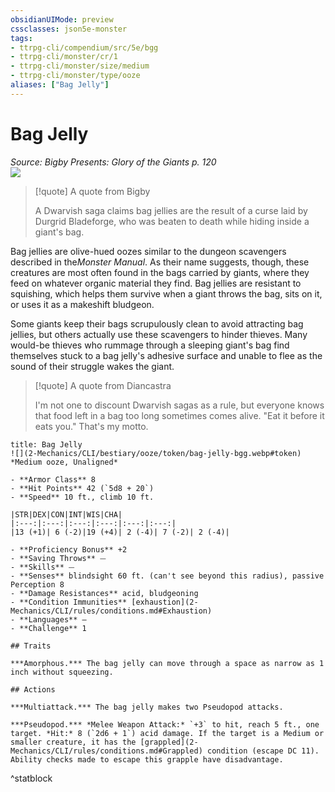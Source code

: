 ```yaml
---
obsidianUIMode: preview
cssclasses: json5e-monster
tags:
- ttrpg-cli/compendium/src/5e/bgg
- ttrpg-cli/monster/cr/1
- ttrpg-cli/monster/size/medium
- ttrpg-cli/monster/type/ooze
aliases: ["Bag Jelly"]
---
```

# Bag Jelly
*Source: Bigby Presents: Glory of the Giants p. 120*  
![](2-Mechanics/CLI/bestiary/ooze/img/bag-jelly.webp#right)

> [!quote] A quote from Bigby  
> 
> A Dwarvish saga claims bag jellies are the result of a curse laid by Durgrid Bladeforge, who was beaten to death while hiding inside a giant's bag.

Bag jellies are olive-hued oozes similar to the dungeon scavengers described in the*Monster Manual*. As their name suggests, though, these creatures are most often found in the bags carried by giants, where they feed on whatever organic material they find. Bag jellies are resistant to squishing, which helps them survive when a giant throws the bag, sits on it, or uses it as a makeshift bludgeon.

Some giants keep their bags scrupulously clean to avoid attracting bag jellies, but others actually use these scavengers to hinder thieves. Many would-be thieves who rummage through a sleeping giant's bag find themselves stuck to a bag jelly's adhesive surface and unable to flee as the sound of their struggle wakes the giant.

> [!quote] A quote from Diancastra  
> 
> I'm not one to discount Dwarvish sagas as a rule, but everyone knows that food left in a bag too long sometimes comes alive. "Eat it before it eats you." That's my motto.


```ad-statblock
title: Bag Jelly
![](2-Mechanics/CLI/bestiary/ooze/token/bag-jelly-bgg.webp#token)
*Medium ooze, Unaligned*

- **Armor Class** 8 
- **Hit Points** 42 (`5d8 + 20`) 
- **Speed** 10 ft., climb 10 ft.

|STR|DEX|CON|INT|WIS|CHA|
|:---:|:---:|:---:|:---:|:---:|:---:|
|13 (+1)| 6 (-2)|19 (+4)| 2 (-4)| 7 (-2)| 2 (-4)|

- **Proficiency Bonus** +2
- **Saving Throws** ⏤
- **Skills** ⏤
- **Senses** blindsight 60 ft. (can't see beyond this radius), passive Perception 8
- **Damage Resistances** acid, bludgeoning
- **Condition Immunities** [exhaustion](2-Mechanics/CLI/rules/conditions.md#Exhaustion)
- **Languages** —
- **Challenge** 1

## Traits

***Amorphous.*** The bag jelly can move through a space as narrow as 1 inch without squeezing.

## Actions

***Multiattack.*** The bag jelly makes two Pseudopod attacks.

***Pseudopod.*** *Melee Weapon Attack:* `+3` to hit, reach 5 ft., one target. *Hit:* 8 (`2d6 + 1`) acid damage. If the target is a Medium or smaller creature, it has the [grappled](2-Mechanics/CLI/rules/conditions.md#Grappled) condition (escape DC 11). Ability checks made to escape this grapple have disadvantage.
```
^statblock